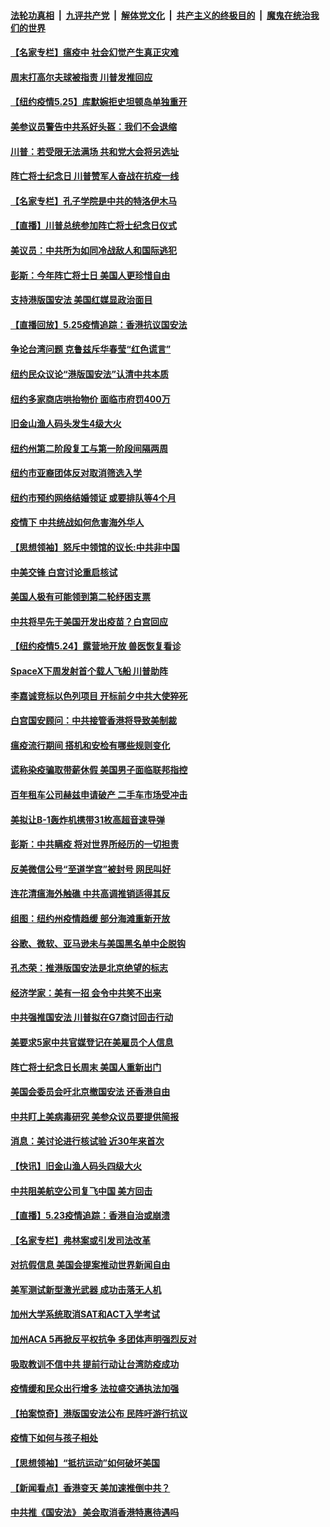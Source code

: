 ####  [法轮功真相](../../../../basic/blob/master/README.md?t=05260501) &nbsp;|&nbsp; [九评共产党](../../../../9ping.md/blob/master/README.md?t=05260501) &nbsp;|&nbsp; [解体党文化](../../../../jtdwh.md/blob/master/README.md?t=05260501)  &nbsp;|&nbsp; [共产主义的终极目的](../../../../gczydzjmd.md/blob/master/README.md?t=05260501) &nbsp;|&nbsp; [魔鬼在统治我们的世界](../../../../mgztzwmdsj.md/blob/master/README.md?t=05260501) 

#### [【名家专栏】瘟疫中 社会幻觉产生真正灾难](../pages/nsc412/n12131546.md?t=05260501) 

#### [周末打高尔夫球被指责 川普发推回应](../pages/nsc412/n12135827.md?t=05260501) 

#### [【纽约疫情5.25】库默婉拒史坦顿岛单独重开](../pages/nsc412/n12134954.md?t=05260501) 

#### [美参议员警告中共系好头盔：我们不会退缩](../pages/nsc412/n12135536.md?t=05260501) 

#### [川普：若受限无法满场 共和党大会将另选址](../pages/nsc412/n12135594.md?t=05260501) 

#### [阵亡将士纪念日 川普赞军人奋战在抗疫一线](../pages/nsc412/n12135462.md?t=05260501) 

#### [【名家专栏】孔子学院是中共的特洛伊木马](../pages/nsc412/n12131581.md?t=05260501) 

#### [【直播】川普总统参加阵亡将士纪念日仪式](../pages/nsc412/n12135420.md?t=05260501) 

#### [美议员：中共所为如同冷战敌人和国际逃犯](../pages/nsc412/n12135413.md?t=05260501) 

#### [彭斯：今年阵亡将士日 美国人更珍惜自由](../pages/nsc412/n12135427.md?t=05260501) 

#### [支持港版国安法 美国红媒显政治面目](../pages/nsc412/n12134034.md?t=05260501) 

#### [【直播回放】5.25疫情追踪：香港抗议国安法](../pages/nsc412/n12135040.md?t=05260501) 

#### [争论台湾问题 克鲁兹斥华春莹“红色谎言”](../pages/nsc412/n12134821.md?t=05260501) 

#### [纽约民众议论“港版国安法”认清中共本质](../pages/nsc412/n12134298.md?t=05260501) 

#### [纽约多家商店哄抬物价  面临市府罚400万](../pages/nsc412/n12134294.md?t=05260501) 

#### [旧金山渔人码头发生4级大火](../pages/nsc412/n12134480.md?t=05260501) 

#### [纽约州第二阶段复工与第一阶段间隔两周](../pages/nsc412/n12134253.md?t=05260501) 

#### [纽约市亚裔团体反对取消筛选入学](../pages/nsc412/n12134248.md?t=05260501) 

#### [纽约市预约网络结婚领证 或要排队等4个月](../pages/nsc412/n12134260.md?t=05260501) 

#### [疫情下 中共统战如何危害海外华人](../pages/nsc412/n12118795.md?t=05260501) 

#### [【思想领袖】怒斥中领馆的议长:中共非中国](../pages/nsc412/n12082882.md?t=05260501) 

#### [中美交锋 白宫讨论重启核试](../pages/nsc412/n12133816.md?t=05260501) 

#### [美国人极有可能领到第二轮纾困支票](../pages/nsc412/n12133558.md?t=05260501) 

#### [中共将早先于美国开发出疫苗？白宫回应](../pages/nsc412/n12133606.md?t=05260501) 

#### [【纽约疫情5.24】露营地开放 兽医恢复看诊](../pages/nsc412/n12132788.md?t=05260501) 

#### [SpaceX下周发射首个载人飞船 川普助阵](../pages/nsc412/n12133565.md?t=05260501) 

#### [李嘉诚竞标以色列项目 开标前夕中共大使猝死](../pages/nsc412/n12133423.md?t=05260501) 

#### [白宫国安顾问：中共接管香港将导致美制裁](../pages/nsc412/n12133393.md?t=05260501) 

#### [瘟疫流行期间 搭机和安检有哪些规则变化](../pages/nsc412/n12130243.md?t=05260501) 

#### [谎称染疫骗取带薪休假 美国男子面临联邦指控](../pages/nsc412/n12132301.md?t=05260501) 

#### [百年租车公司赫兹申请破产 二手车市场受冲击](../pages/nsc412/n12132287.md?t=05260501) 

#### [美拟让B-1轰炸机携带31枚高超音速导弹](../pages/nsc412/n12050995.md?t=05260501) 

#### [彭斯：中共瞒疫 将对世界所经历的一切担责](../pages/nsc412/n12132235.md?t=05260501) 

#### [反美微信公号“至道学宫”被封号 网民叫好](../pages/nsc412/n12132191.md?t=05260501) 

#### [连花清瘟海外触礁 中共高调推销适得其反](../pages/nsc412/n12132101.md?t=05260501) 

#### [组图：纽约州疫情趋缓  部分海滩重新开放](../pages/nsc412/n12128811.md?t=05260501) 

#### [谷歌、微软、亚马逊未与美国黑名单中企脱钩](../pages/nsc412/n12131878.md?t=05260501) 

#### [孔杰荣：推港版国安法是北京绝望的标志](../pages/nsc412/n12131980.md?t=05260501) 

#### [经济学家：美有一招 会令中共笑不出来](../pages/nsc412/n12078838.md?t=05260501) 

#### [中共强推国安法 川普拟在G7商讨回击行动](../pages/nsc412/n12131877.md?t=05260501) 

#### [美要求5家中共官媒登记在美雇员个人信息](../pages/nsc412/n12131622.md?t=05260501) 

#### [阵亡将士纪念日长周末 美国人重新出门](../pages/nsc412/n12131808.md?t=05260501) 

#### [美国会委员会吁北京撤国安法 还香港自由](../pages/nsc412/n12131811.md?t=05260501) 

#### [中共盯上美病毒研究 美参众议员要提供简报](../pages/nsc412/n12131631.md?t=05260501) 

#### [消息：美讨论进行核试验 近30年来首次](../pages/nsc412/n12131603.md?t=05260501) 

#### [【快讯】旧金山渔人码头四级大火](../pages/nsc412/n12131559.md?t=05260501) 

#### [中共阻美航空公司复飞中国 美方回击](../pages/nsc412/n12131493.md?t=05260501) 

#### [【直播】5.23疫情追踪：香港自治或崩溃](../pages/nsc412/n12131425.md?t=05260501) 

#### [【名家专栏】弗林案或引发司法改革](../pages/nsc412/n12129516.md?t=05260501) 

#### [对抗假信息 美国会提案推动世界新闻自由](../pages/nsc412/n12131145.md?t=05260501) 

#### [美军测试新型激光武器 成功击落无人机](../pages/nsc412/n12131043.md?t=05260501) 

#### [加州大学系统取消SAT和ACT入学考试](../pages/nsc412/n12128372.md?t=05260501) 

#### [加州ACA  5再掀反平权抗争  多团体声明强烈反对](../pages/nsc412/n12130944.md?t=05260501) 

#### [吸取教训不信中共 提前行动让台湾防疫成功](../pages/nsc412/n12130693.md?t=05260501) 

#### [疫情缓和民众出行增多   法拉盛交通执法加强](../pages/nsc412/n12130830.md?t=05260501) 

#### [【拍案惊奇】港版国安法公布 民阵吁游行抗议](../pages/nsc412/n12130473.md?t=05260501) 

#### [疫情下如何与孩子相处](../pages/nsc412/n12130680.md?t=05260501) 

#### [【思想领袖】“抵抗运动”如何破坏美国](../pages/nsc412/n11805287.md?t=05260501) 

#### [【新闻看点】香港变天 美加速推倒中共？](../pages/nsc412/n12130002.md?t=05260501) 

#### [中共推《国安法》 美会取消香港特惠待遇吗](../pages/nsc412/n12130356.md?t=05260501) 

